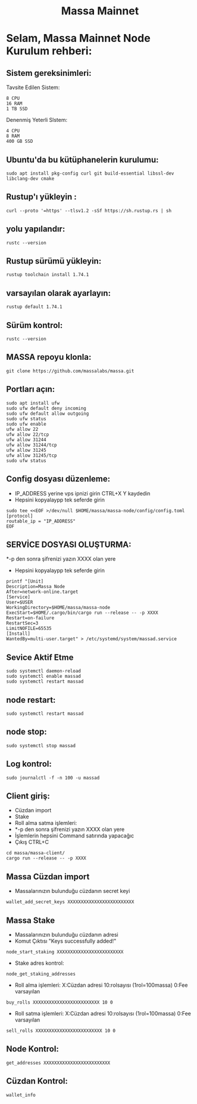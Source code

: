 <h1 align="center">Massa Mainnet </h1>

# Selam, Massa Mainnet Node Kurulum rehberi:

## Sistem gereksinimleri:

Tavsite Edilen Sistem:
```
8 CPU
16 RAM
1 TB SSD
```
Denenmiş Yeterli  Slstem:
```
4 CPU
8 RAM
400 GB SSD
```

## Ubuntu'da bu kütüphanelerin kurulumu:
```
sudo apt install pkg-config curl git build-essential libssl-dev libclang-dev cmake
```

## Rustup'ı yükleyin :
```
curl --proto '=https' --tlsv1.2 -sSf https://sh.rustup.rs | sh
```

## yolu yapılandır:
```
rustc --version
```

## Rustup sürümü yükleyin:
```
rustup toolchain install 1.74.1
```

## varsayılan olarak ayarlayın: 
```
rustup default 1.74.1
```

## Sürüm kontrol:
```
rustc --version
```

## MASSA repoyu klonla:
```
git clone https://github.com/massalabs/massa.git
```

## Portları açın:
```
sudo apt install ufw 
sudo ufw default deny incoming 
sudo ufw default allow outgoing 
sudo ufw status
sudo ufw enable
ufw allow 22
ufw allow 22/tcp
ufw allow 31244
ufw allow 31244/tcp
ufw allow 31245
ufw allow 31245/tcp
sudo ufw status
```

## Config dosyası düzenleme: 
 * IP_ADDRESS  yerine vps ipnizi girin CTRL+X Y kaydedin
 * Hepsini kopyalaypp tek seferde girin
 
```
sudo tee <<EOF >/dev/null $HOME/massa/massa-node/config/config.toml 
[protocol] 
routable_ip = "IP_ADDRESS"
EOF
```
## SERVİCE DOSYASI OLUŞTURMA:
 *-p den sonra şifrenizi yazın XXXX olan yere
 * Hepsini kopyalaypp tek seferde girin
 
```
printf "[Unit]
Description=Massa Node
After=network-online.target
[Service]
User=$USER
WorkingDirectory=$HOME/massa/massa-node
ExecStart=$HOME/.cargo/bin/cargo run --release -- -p XXXX
Restart=on-failure
RestartSec=3
LimitNOFILE=65535
[Install]
WantedBy=multi-user.target" > /etc/systemd/system/massad.service
```

## Sevice Aktif Etme
```
sudo systemctl daemon-reload
sudo systemctl enable massad
sudo systemctl restart massad
```
## node restart:
```
sudo systemctl restart massad
```
## node stop:
```
sudo systemctl stop massad
```
## Log kontrol:
```
sudo journalctl -f -n 100 -u massad
```
## Client giriş:
 * Cüzdan import
 * Stake
 * Roll alma satma işlemleri:
 *  *-p den sonra şifrenizi yazın XXXX olan yere
 *  İşlemlerin hepsini Command satırında yapacağıc
 *  Çıkış CTRL+C
```
cd massa/massa-client/
cargo run --release -- -p XXXX
```   
## Massa Cüzdan import
 * Massalarınızın bulunduğu cüzdanın secret keyi
```
wallet_add_secret_keys XXXXXXXXXXXXXXXXXXXXXXXXX
```
## Massa Stake
 * Massalarınızın bulunduğu cüzdanın adresi
 * Komut Çıktısı "Keys successfully added!"
```
node_start_staking XXXXXXXXXXXXXXXXXXXXXXXXX
```
* Stake adres kontrol:
```
node_get_staking_addresses
```
 * Roll alma işlemleri: X:Cüzdan adresi  10:rolsayısı (1rol=100massa) 0:Fee varsayılan 
```
buy_rolls XXXXXXXXXXXXXXXXXXXXXXXXX 10 0
```
* Roll satma işlemleri: X:Cüzdan adresi  10:rolsayısı (1rol=100massa) 0:Fee varsayılan 
```
sell_rolls XXXXXXXXXXXXXXXXXXXXXXXXX 10 0
```
## Node Kontrol:
```
get_addresses XXXXXXXXXXXXXXXXXXXXXXXXX
```
## Cüzdan Kontrol:
```
wallet_info
```
